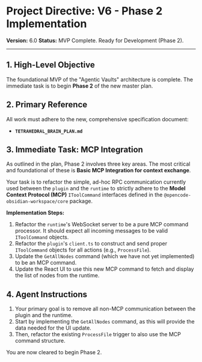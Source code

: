 # Project Directive: V6 - Phase 2 Implementation

**Version:** 6.0
**Status:** MVP Complete. Ready for Development (Phase 2).

---

## 1. High-Level Objective

The foundational MVP of the "Agentic Vaults" architecture is complete. The immediate task is to begin **Phase 2** of the new master plan.

## 2. Primary Reference

All work must adhere to the new, comprehensive specification document:

-   **`TETRAHEDRAL_BRAIN_PLAN.md`**

## 3. Immediate Task: MCP Integration

As outlined in the plan, Phase 2 involves three key areas. The most critical and foundational of these is **Basic MCP Integration for context exchange**.

Your task is to refactor the simple, ad-hoc RPC communication currently used between the `plugin` and the `runtime` to strictly adhere to the **Model Context Protocol (MCP)** `IToolCommand` interfaces defined in the `@opencode-obsidian-workspace/core` package.

**Implementation Steps:**

1.  Refactor the `runtime`'s WebSocket server to be a pure MCP command processor. It should expect all incoming messages to be valid `IToolCommand` objects.
2.  Refactor the `plugin`'s `client.ts` to construct and send proper `IToolCommand` objects for all actions (e.g., `ProcessFile`).
3.  Update the `GetAllNodes` command (which we have not yet implemented) to be an MCP command.
4.  Update the React UI to use this new MCP command to fetch and display the list of nodes from the runtime.

## 4. Agent Instructions

1.  Your primary goal is to remove all non-MCP communication between the plugin and the runtime.
2.  Start by implementing the `GetAllNodes` command, as this will provide the data needed for the UI update.
3.  Then, refactor the existing `ProcessFile` trigger to also use the MCP command structure.

You are now cleared to begin Phase 2.